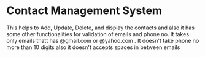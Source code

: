 # Contact Management System

This helps to Add, Update, Delete, and display the contacts and also it has some other functionalities for validation of emails and phone no. It takes only emails thatt has @gmail.com or @yahoo.com . It doesn't take phone no more than 10 digits also it doesn't accepts spaces in between emails 
